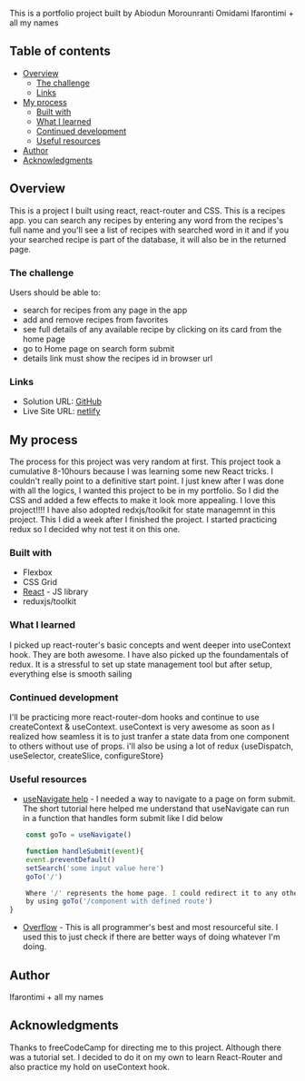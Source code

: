 This is a portfolio project built by Abiodun Morounranti Omidami Ifarontimi + all my names

## Table of contents
- [Overview](#overview)
  - [The challenge](#the-challenge)
  - [Links](#links)
- [My process](#my-process)
  - [Built with](#built-with)
  - [What I learned](#what-i-learned)
  - [Continued development](#continued-development)
  - [Useful resources](#useful-resources)
- [Author](#author)
- [Acknowledgments](#acknowledgments)

## Overview
This is a project I built using react, react-router and CSS. This is a recipes app. you can search any recipes by entering any word from the recipes's full name and you'll see
a list of recipes with searched word in it and if you your searched recipe is part of the
database, it will also be in the returned page.

### The challenge

Users should be able to:

- search for recipes from any page in the app
- add and remove recipes from favorites
- see full details of any available recipe by clicking on its card from the home page
- go to Home page on search form submit
- details link must show the recipes id in browser url

### Links

- Solution URL: [GitHub](https://github.com/ifaronti/Recipes-Api)
- Live Site URL: [netlify](https://ifasrecipesapp.netlify.app/)

## My process
The process for this project was very random at first. This project took a cumulative 8-10hours because I was learning some new React tricks. I couldn't really point to a 
definitive start point. I just knew after I was done with all the logics, I wanted this project to be in my portfolio. So I did the CSS and added a few effects to make it look
more appealing. I love this project!!!!
I have also adopted redxjs/toolkit for state managemnt in this project. This I did a week after I finished the project. I started practicing redux so I decided why not test it on this one.

### Built with
- Flexbox
- CSS Grid
- [React](https://reactjs.org/) - JS library
- reduxjs/toolkit

### What I learned
I picked up react-router's basic concepts and went deeper into useContext hook. They are both awesome.
I have also picked up the foundamentals of redux. It is a stressful to set up state management tool 
but after setup, everything else is smooth sailing


### Continued development
I'll be practicing more react-router-dom hooks and continue to use createContext & useContext. useContext is very awesome as soon as I realized how seamless it is to just
tranfer a state data from one component to others without use of props. i'll also be using a lot of redux {useDispatch, useSelector, createSlice, configureStore}


### Useful resources

- [useNavigate help](https://bobbyhadz.com/blog/react-redirect-after-form-submit) - I needed a way to navigate to a page on form submit. The short tutorial here helped me
understand that useNavigate can run in a function that handles form submit like I did below

```js
    const goTo = useNavigate()

    function handleSubmit(event){
    event.preventDefault()
    setSearch('some input value here')
    goTo('/') 

    Where '/' represents the home page. I could redirect it to any other page
    by using goTo('/component with defined route')
}
```

- [Overflow](stackoverflow.com) - This is all programmer's best and most resourceful site.
I used this to just check if there are better ways of doing whatever I'm doing.


## Author

 Ifarontimi + all my names

## Acknowledgments
Thanks to freeCodeCamp for directing me to this project. Although there was a tutorial set. I decided to do it on my own to learn React-Router and also practice my hold on 
useContext hook.
